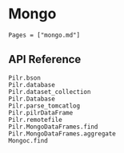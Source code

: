 # Mongo

```@contents
Pages = ["mongo.md"]
```

## API Reference

```@docs
Pilr.bson
Pilr.database
Pilr.dataset_collection
Pilr.Database
Pilr.parse_tomcatlog
Pilr.pilrDataFrame
Pilr.remotefile
Pilr.MongoDataFrames.find
Pilr.MongoDataFrames.aggregate
Mongoc.find
```
